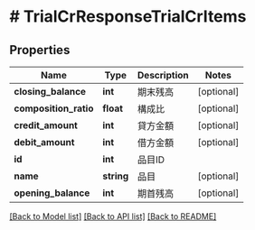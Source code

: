 # # TrialCrResponseTrialCrItems

## Properties

Name | Type | Description | Notes
------------ | ------------- | ------------- | -------------
**closing_balance** | **int** | 期末残高 | [optional]
**composition_ratio** | **float** | 構成比 | [optional]
**credit_amount** | **int** | 貸方金額 | [optional]
**debit_amount** | **int** | 借方金額 | [optional]
**id** | **int** | 品目ID |
**name** | **string** | 品目 | [optional]
**opening_balance** | **int** | 期首残高 | [optional]

[[Back to Model list]](../../README.md#models) [[Back to API list]](../../README.md#endpoints) [[Back to README]](../../README.md)
